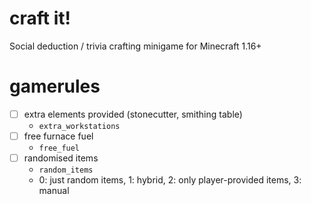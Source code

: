 # craft it!
Social deduction / trivia crafting minigame for Minecraft 1.16+

# gamerules
- [ ] extra elements provided (stonecutter, smithing table)
    - `extra_workstations`
- [ ] free furnace fuel
    - `free_fuel`
- [ ] randomised items
    - `random_items`
    - 0: just random items, 1: hybrid, 2: only player-provided items, 3: manual